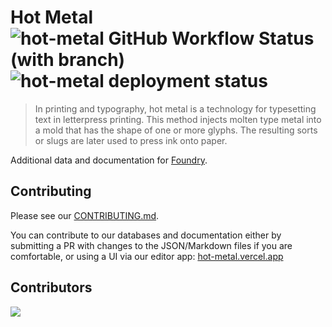 # Hot Metal ![hot-metal GitHub Workflow Status (with branch)](https://img.shields.io/github/actions/workflow/status/d2foundry/hot-metal/build_test_deploy.yml?branch=main&label=checks&logo=github) ![hot-metal deployment status](https://img.shields.io/github/deployments/d2foundry/hot-metal/production?color=black&label=vercel&logo=vercel) 

> In printing and typography, hot metal is a technology for typesetting text in letterpress printing. This method injects molten type metal into a mold that has the shape of one or more glyphs. The resulting sorts or slugs are later used to press ink onto paper.

Additional data and documentation for [Foundry](https://d2foundry.gg).

## Contributing

Please see our [CONTRIBUTING.md](CONTRIBUTING.md). 

You can contribute to our databases and documentation either by submitting a PR with changes to the JSON/Markdown files if you are comfortable, or using a UI via our editor app: [hot-metal.vercel.app](https://hot-metal.vercel.app)

## Contributors 

<a href="https://github.com/d2foundry/hot-metal/graphs/contributors">
  <img src="https://contrib.rocks/image?repo=d2foundry/hot-metal" />
</a>
